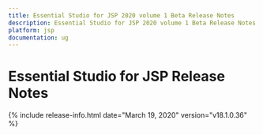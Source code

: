 ```yaml
---
title: Essential Studio for JSP 2020 volume 1 Beta Release Notes  
description: Essential Studio for JSP 2020 volume 1 Beta Release Notes  
platform: jsp
documentation: ug
---
```


# Essential Studio for JSP  Release Notes  

{% include release-info.html date="March 19, 2020"  version="v18.1.0.36" %} 






